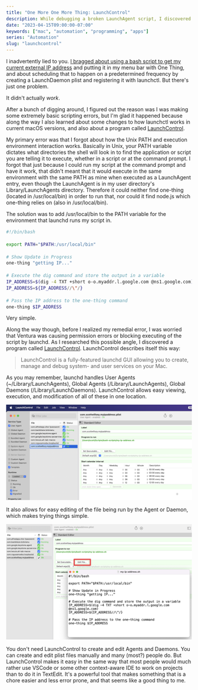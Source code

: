 ```yaml
---
title: "One More One More Thing: LaunchControl"
description: While debugging a broken LaunchAgent script, I discovered a great utility.
date: "2023-04-15T09:00:00-07:00"
keywords: ["mac", "automation", "programming", "apps"]
series: "Automation"
slug: "launchcontrol"
---
```


I inadvertently lied to you. [I bragged about using a bash script to get my current external IP address](https://scottwillsey.com/one-more-thing/) and putting it in my menu bar with One Thing, and about scheduling that to happen on a predetermined frequency by creating a LaunchDaemon plist and registering it with launchctl. But there's just one problem.

It didn't actually _work_.

After a bunch of digging around, I figured out the reason was I was making some extremely basic scripting errors, but I'm glad it happened because along the way I also learned about some changes to how launchctl works in current macOS versions, and also about a program called [LaunchControl](https://soma-zone.com/LaunchControl/).

My primary error was that I forgot about how the Unix PATH and execution environment interaction works. Basically in Unix, your PATH variable dictates what directories the shell will look in to find the application or script you are telling it to execute, whether in a script or at the command prompt. I forgot that just because I could run my script at the command prompt and have it work, that didn't meant that it would execute in the same environment with the same PATH as mine when executed as a LaunchAgent entry, even though the LaunchAgent is in my user directory's Library/LaunchAgents directory. Therefore it could neither find one-thing (located in /usr/local/bin) in order to run that, nor could it find node.js which one-thing relies on (also in /usr/local/bin).

The solution was to add /usr/local/bin to the PATH variable for the environment that launchd runs my script in.

```sh frame="code"
#!/bin/bash

export PATH="$PATH:/usr/local/bin"

# Show Update in Progress
one-thing "getting IP..."

# Execute the dig command and store the output in a variable
IP_ADDRESS=$(dig -4 TXT +short o-o.myaddr.l.google.com @ns1.google.com)
IP_ADDRESS=${IP_ADDRESS//\"/}

# Pass the IP address to the one-thing command
one-thing $IP_ADDRESS
```

Very simple.

Along the way though, before I realized my remedial error, I was worried that Ventura was causing permission errors or blocking executing of the script by launchd. As I researched this possible angle, I discovered a program called [LaunchControl](https://soma-zone.com/LaunchControl/). LaunchControl describes itself this way:

> LaunchControl is a fully-featured launchd GUI allowing you to create, manage and debug system- and user services on your Mac.

As you may remember, launchd handles User Agents (~/Library/LaunchAgents), Global Agents (/Library/LaunchAgents), Global Daemons (/Library/LaunchDaemons). LaunchControl allows easy viewing, execution, and modification of all of these in one location.

[![LaunchControl](../../assets/images/posts/LaunchControl-20E2C710-2E7A-416A-A046-221876C80836.png)](/images/posts/LaunchControl-20E2C710-2E7A-416A-A046-221876C80836.png)

It also allows for easy editing of the file being run by the Agent or Daemon, which makes trying things simple.

[![Edit Script in LaunchControl](../../assets/images/posts/LaunchControlEditScript-20E2C710-2E7A-416A-A046-221876C80836.png)](/images/posts/LaunchControlEditScript-20E2C710-2E7A-416A-A046-221876C80836.png)

You don't need LaunchControl to create and edit Agents and Daemons. You can create and edit plist files manually and many (most?) people do. But LaunchControl makes it easy in the same way that most people would much rather use VSCode or some other context-aware IDE to work on projects than to do it in TextEdit. It's a powerful tool that makes something that is a chore easier and less error prone, and that seems like a good thing to me.
